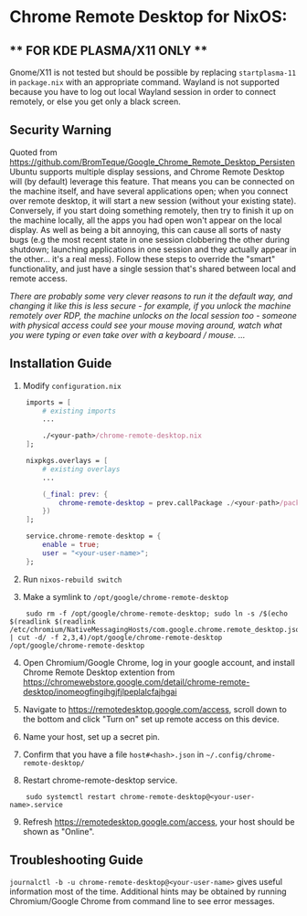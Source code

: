 # Chrome Remote Desktop for NixOS:

## ** FOR KDE PLASMA/X11 ONLY **

Gnome/X11 is not tested but should be possible by replacing `startplasma-11` in `package.nix` with an appropriate command.
Wayland is not supported because you have to log out local Wayland session in order to connect remotely, or else you get only a black screen.

## Security Warning

Quoted from https://github.com/BromTeque/Google_Chrome_Remote_Desktop_Persisten
Ubuntu supports multiple display sessions, and Chrome Remote Desktop will (by default) leverage this feature. That means you can be connected on the machine itself, and have several applications open; when you connect over remote desktop, it will start a new session (without your existing state). Conversely, if you start doing something remotely, then try to finish it up on the machine locally, all the apps you had open won't appear on the local display. As well as being a bit annoying, this can cause all sorts of nasty bugs (e.g the most recent state in one session clobbering the other during shutdown; launching applications in one session and they actually appear in the other... it's a real mess). Follow these steps to override the "smart" functionality, and just have a single session that's shared between local and remote access.

_There are probably some very clever reasons to run it the default way, and changing it like this is less secure - for example, if you unlock the machine remotely over RDP, the machine unlocks on the local session too - someone with physical access could see your mouse moving around, watch what you were typing or even take over with a keyboard / mouse. ..._

## Installation Guide

1. Modify `configuration.nix`

```nix
    imports = [
        # existing imports
        ...

        ./<your-path>/chrome-remote-desktop.nix
    ];

    nixpkgs.overlays = [
        # existing overlays
        ...

        (_final: prev: {
            chrome-remote-desktop = prev.callPackage ./<your-path>/package.nix {};
        })
    ];

    service.chrome-remote-desktop = {
        enable = true;
        user = "<your-user-name>";
    };
```

2. Run `nixos-rebuild switch`

3. Make a symlink to `/opt/google/chrome-remote-desktop`

```
    sudo rm -f /opt/google/chrome-remote-desktop; sudo ln -s /$(echo $(readlink $(readlink /etc/chromium/NativeMessagingHosts/com.google.chrome.remote_desktop.json)) | cut -d/ -f 2,3,4)/opt/google/chrome-remote-desktop /opt/google/chrome-remote-desktop

```

4. Open Chromium/Google Chrome, log in your google account, and install Chrome Remote Desktop extention from https://chromewebstore.google.com/detail/chrome-remote-desktop/inomeogfingihgjfjlpeplalcfajhgai

5. Navigate to https://remotedesktop.google.com/access, scroll down to the bottom and click "Turn on" set up remote access on this device.

6. Name your host, set up a secret pin.

7. Confirm that you have a file `host#<hash>.json` in `~/.config/chrome-remote-desktop/`

8. Restart chrome-remote-desktop service.

```
    sudo systemctl restart chrome-remote-desktop@<your-user-name>.service
```

9. Refresh https://remotedesktop.google.com/access, your host should be shown as "Online".

## Troubleshooting Guide

`journalctl -b -u chrome-remote-desktop@<your-user-name>` gives useful information most of the time. Additional hints may be obtained by running Chromium/Google Chrome from command line to see error messages.
